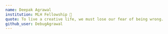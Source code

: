 ```yaml
---
name: Deepak Agrawal
institution: MLH Fellowship 🚩
quote: To live a creative life, we must lose our fear of being wrong.
github_user: DebugAgrawal
---
```

